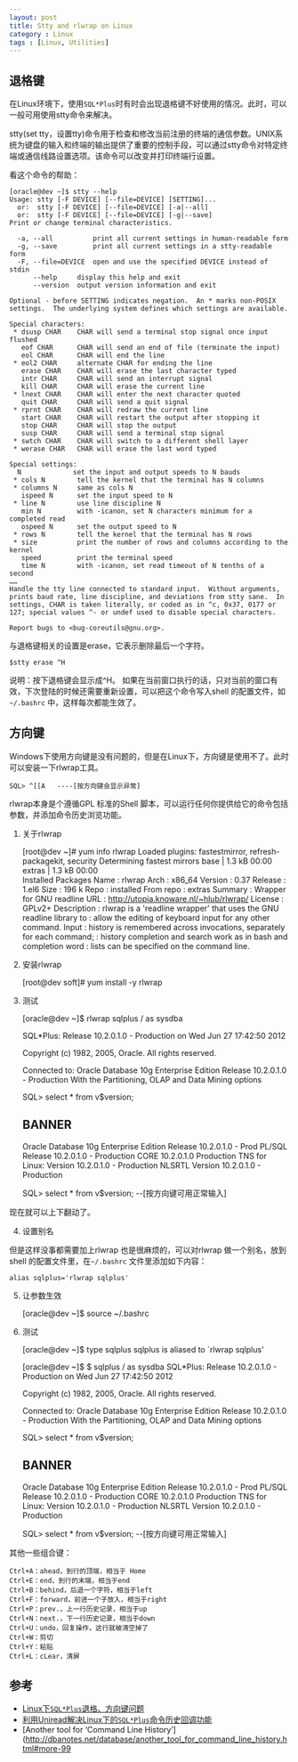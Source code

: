 ```yaml
---
layout: post
title: Stty and rlwrap on Linux
category : Linux
tags : [Linux, Utilities]
---
```


## 退格键
      
在Linux环境下，使用`SQL*Plus`时有时会出现退格键不好使用的情况。此时，可以一般可用使用stty命令来解决。

stty(set tty，设置tty)命令用于检查和修改当前注册的终端的通信参数。UNIX系统为键盘的输入和终端的输出提供了重要的控制手段，可以通过stty命令对特定终端或通信线路设置选项。该命令可以改变并打印终端行设置。

看这个命令的帮助：

	[oracle@dev ~]$ stty --help
	Usage: stty [-F DEVICE] [--file=DEVICE] [SETTING]...
	  or:  stty [-F DEVICE] [--file=DEVICE] [-a|--all]
	  or:  stty [-F DEVICE] [--file=DEVICE] [-g|--save]
	Print or change terminal characteristics.
	
	  -a, --all          print all current settings in human-readable form
	  -g, --save         print all current settings in a stty-readable form
	  -F, --file=DEVICE  open and use the specified DEVICE instead of stdin
	      --help     display this help and exit
	      --version  output version information and exit
	
	Optional - before SETTING indicates negation.  An * marks non-POSIX
	settings.  The underlying system defines which settings are available.
	
	Special characters:
	 * dsusp CHAR    CHAR will send a terminal stop signal once input flushed
	   eof CHAR      CHAR will send an end of file (terminate the input)
	   eol CHAR      CHAR will end the line
	 * eol2 CHAR     alternate CHAR for ending the line
	   erase CHAR    CHAR will erase the last character typed
	   intr CHAR     CHAR will send an interrupt signal
	   kill CHAR     CHAR will erase the current line
	 * lnext CHAR    CHAR will enter the next character quoted
	   quit CHAR     CHAR will send a quit signal
	 * rprnt CHAR    CHAR will redraw the current line
	   start CHAR    CHAR will restart the output after stopping it
	   stop CHAR     CHAR will stop the output
	   susp CHAR     CHAR will send a terminal stop signal
	 * swtch CHAR    CHAR will switch to a different shell layer
	 * werase CHAR   CHAR will erase the last word typed
	
	Special settings:
	  N             set the input and output speeds to N bauds
	 * cols N        tell the kernel that the terminal has N columns
	 * columns N     same as cols N
	   ispeed N      set the input speed to N
	 * line N        use line discipline N
	   min N         with -icanon, set N characters minimum for a completed read
	   ospeed N      set the output speed to N
	 * rows N        tell the kernel that the terminal has N rows
	 * size          print the number of rows and columns according to the kernel
	   speed         print the terminal speed
	   time N        with -icanon, set read timeout of N tenths of a second
	……
	Handle the tty line connected to standard input.  Without arguments,
	prints baud rate, line discipline, and deviations from stty sane.  In
	settings, CHAR is taken literally, or coded as in ^c, 0x37, 0177 or
	127; special values ^- or undef used to disable special characters.
	
	Report bugs to <bug-coreutils@gnu.org>. 
 
与退格键相关的设置是erase，它表示删除最后一个字符。

	$stty erase ^H

说明：按下退格键会显示成^H。 如果在当前窗口执行的话，只对当前的窗口有效，下次登陆的时候还需要重新设置，可以把这个命令写入shell 的配置文件，如`~/.bashrc` 中，这样每次都能生效了。
 
## 方向键

Windows下使用方向键是没有问题的，但是在Linux下，方向键是使用不了。此时可以安装一下rlwrap工具。

	SQL> ^[[A	----[按方向键会显示异常]

rlwrap本身是个遵循GPL 标准的Shell 脚本，可以运行任何你提供给它的命令包括参数，并添加命令历史浏览功能。

1) 关于rlwrap

	[root@dev ~]# yum info rlwrap
	Loaded plugins: fastestmirror, refresh-packagekit, security
	Determining fastest mirrors
	base                                                                                                                                             | 1.3 kB     00:00     
	extras                                                                                                                                           | 1.3 kB     00:00     
	Installed Packages
	Name        : rlwrap
	Arch        : x86_64
	Version     : 0.37
	Release     : 1.el6
	Size        : 196 k
	Repo        : installed
	From repo   : extras
	Summary     : Wrapper for GNU readline
	URL         : http://utopia.knoware.nl/~hlub/rlwrap/
	License     : GPLv2+
	Description : rlwrap is a 'readline wrapper' that uses the GNU readline library to
	            : allow the editing of keyboard input for any other command. Input
	            : history is remembered across invocations, separately for each command;
	            : history completion and search work as in bash and completion word
	            : lists can be specified on the command line.

2) 安装rlwrap

	[root@dev soft]# yum install -y rlwrap
 
3) 测试

	[oracle@dev ~]$ rlwrap sqlplus / as sysdba
	
	SQL*Plus: Release 10.2.0.1.0 - Production on Wed Jun 27 17:42:50 2012
	
	Copyright (c) 1982, 2005, Oracle.  All rights reserved.
	
	
	Connected to:
	Oracle Database 10g Enterprise Edition Release 10.2.0.1.0 - Production
	With the Partitioning, OLAP and Data Mining options
	
	SQL> select * from v$version;
	
	BANNER
	----------------------------------------------------------------
	Oracle Database 10g Enterprise Edition Release 10.2.0.1.0 - Prod
	PL/SQL Release 10.2.0.1.0 - Production
	CORE	10.2.0.1.0	Production
	TNS for Linux: Version 10.2.0.1.0 - Production
	NLSRTL Version 10.2.0.1.0 - Production
	
	SQL> select * from v$version; --[按方向键可用正常输入]

现在就可以上下翻动了。 

4) 设置别名

但是这样没事都需要加上rlwrap 也是很麻烦的，可以对rlwrap 做一个别名，放到shell 的配置文件里，在`~/.bashrc` 文件里添加如下内容：

	alias sqlplus='rlwrap sqlplus'

5) 让参数生效

	[oracle@dev ~]$  source ~/.bashrc   

6) 测试

	[oracle@dev ~]$ type sqlplus
	sqlplus is aliased to `rlwrap sqlplus'
	
	[oracle@dev ~]$ $ sqlplus / as sysdba
	SQL*Plus: Release 10.2.0.1.0 - Production on Wed Jun 27 17:42:50 2012
	
	Copyright (c) 1982, 2005, Oracle.  All rights reserved.
	
	
	Connected to:
	Oracle Database 10g Enterprise Edition Release 10.2.0.1.0 - Production
	With the Partitioning, OLAP and Data Mining options
	
	SQL> select * from v$version;
	
	BANNER
	----------------------------------------------------------------
	Oracle Database 10g Enterprise Edition Release 10.2.0.1.0 - Prod
	PL/SQL Release 10.2.0.1.0 - Production
	CORE	10.2.0.1.0	Production
	TNS for Linux: Version 10.2.0.1.0 - Production
	NLSRTL Version 10.2.0.1.0 - Production
	
	SQL> select * from v$version; --[按方向键可用正常输入]
 
其他一些组合键：

	Ctrl+A：ahead，到行的顶端，相当于 Home
	Ctrl+E：end，到行的末端，相当于end
	Ctrl+B：behind，后退一个字符，相当于left
	Ctrl+F：forward，前进一个子放入，相当于right
	Ctrl+P：prev.，上一行历史记录，相当于up
	Ctrl+N：next.，下一行历史记录，相当于down
	Ctrl+U：undo，回复操作，这行就被清空掉了
	Ctrl+W：剪切
	Ctrl+Y：粘贴
	Ctrl+L：cLear，清屏

## 参考

* [Linux下`SQL*Plus`退格、方向键问题](http://blog.csdn.net/tianlesoftware/article/details/6168219)
* [利用Uniread解决Linux下的`SQL*Plus`命令历史回调功能](http://dbanotes.net/tech-memo/uniread-howto.html)
* [Another tool for ‘Command Line History’](http://dbanotes.net/database/another_tool_for_command_line_history.html#more-99

